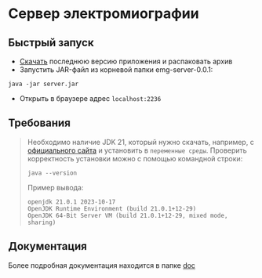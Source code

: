 # Сервер электромиографии
## Быстрый запуск
* [Скачать](https://disk.yandex.ru/d/gLMXq0oOov6YEg) последнюю версию приложения и распаковать архив
* Запустить JAR-файл из корневой папки emg-server-0.0.1:
```
java -jar server.jar
```
* Открыть в браузере адрес `localhost:2236`

## Требования
> Необходимо наличие JDK 21, который нужно скачать, например, с [официального сайта](https://www.oracle.com/java/technologies/javase/jdk21-archive-downloads.html) и установить в `переменные среды`.
> Проверить корректность установки можно с помощью командной строки:
> ```
> java --version
> ```
> Пример вывода:
> ```
> openjdk 21.0.1 2023-10-17
> OpenJDK Runtime Environment (build 21.0.1+12-29)
> OpenJDK 64-Bit Server VM (build 21.0.1+12-29, mixed mode, sharing)
> ```
## Документация
Более подробная документация находится в папке [doc](https://github.com/shyLooney/emg_server/tree/master/doc)